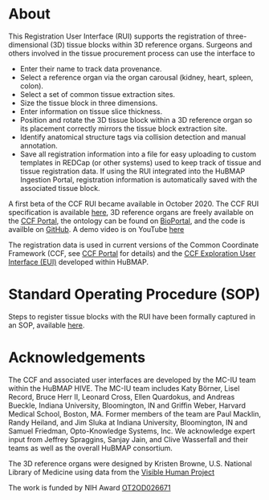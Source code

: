 # About

This Registration User Interface (RUI) supports the registration of three-dimensional (3D) tissue blocks within 3D reference organs. Surgeons and others involved in the tissue procurement process can use the interface to
-  Enter their name to track data provenance.
- Select a reference organ via the organ carousal (kidney, heart, spleen, colon).
- Select a set of common tissue extraction sites.
- Size the tissue block in three dimensions.
- Enter information on tissue slice thickness.
- Position and rotate the 3D tissue block within a 3D reference organ so its placement correctly mirrors the tissue block extraction site.
- Identify anatomical structure tags via collision detection and manual annotation.
- Save all registration information into a file for easy uploading to custom templates in REDCap (or other systems) used to keep track of tissue and tissue registration data. If using the RUI integrated into the HuBMAP Ingestion Portal, registration information is automatically saved with the associated tissue block.

A first beta of the CCF RUI became available in October 2020. The CCF RUI specification is available [here](https://drive.google.com/drive/folders/1yXXHObo5bnwlFti9adetGP5eLOBxBrec?usp=sharing), 3D reference organs are freely available on the [CCF Portal](https://hubmapconsortium.github.io/ccf/pages/ccf-3d-reference-library.html), the ontology can be found on [BioPortal](https://bioportal.bioontology.org/ontologies/CCF/), and the code is availble on   [GitHub](https://github.com/hubmapconsortium/ccf-ui/). A demo video is on YouTube [here](https://youtu.be/z1aOjHFetME)

The registration data is used in current versions of the Common Coordinate Framework (CCF, see [CCF Portal](https://hubmapconsortium.github.io/ccf/") for details) and the [CCF Exploration User Interface (EUI)](https://portal.hubmapconsortium.org/ccf-eui) developed within HuBMAP.

# Standard Operating Procedure (SOP)
Steps to register tissue blocks with the RUI have been formally captured in an SOP, available [here](https://docs.google.com/document/d/11jKl__ltdDO3PBMHgHpZnIcZTNuxGUpX_94l6CtTP2I/edit?usp=sharing).

# Acknowledgements

The CCF and associated user interfaces are developed by the MC-IU team within the HuBMAP HIVE. The MC-IU team includes Katy Börner, Lisel Record, Bruce Herr II, Leonard Cross, Ellen Quardokus, and Andreas Bueckle, Indiana University, Bloomington, IN and Griffin Weber, Harvard Medical School, Boston, MA. Former members of the team are Paul Macklin, Randy Heiland, and Jim Sluka at Indiana University, Bloomington, IN and Samuel Friedman, Opto-Knowledge Systems, Inc. We acknowledge expert input from Jeffrey Spraggins, Sanjay Jain, and Clive Wasserfall and their teams as well as the overall HuBMAP consortium.

The 3D reference organs were designed by Kristen Browne, U.S. National Library of Medicine using data from the [Visible Human Project](https://www.nlm.nih.gov/research/visible/visible_human.html)

The work is funded by NIH Award [OT2OD026671](https://projectreporter.nih.gov/project_info_description.cfm?aid=9687220)